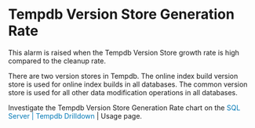 ﻿<?xml version="1.0" encoding="utf-8"?>
<html xmlns:MadCap="http://www.madcapsoftware.com/Schemas/MadCap.xsd" MadCap:lastBlockDepth="4" MadCap:lastHeight="188" MadCap:lastWidth="918">
    <head><title></title>
    </head>
    <body>
        <h1>Tempdb Version Store Generation Rate</h1>
        <p>This alarm is raised when the Tempdb Version Store growth rate is high compared to the cleanup rate.</p>
        <p>There are two version stores in Tempdb. The online index build version store is used for online index builds in all databases. The common version store is used for all other data modification operations in all databases.</p>
        <MadCap:snippetBlock src="../Resources/Snippets/SoSSE/Alarm_Title_Raised.flsnp" />
        <p>Investigate the Tempdb Version Store Generation Rate chart on the <MadCap:xref href="../Drilldowns/drilldown_sqlserver_tempdb.htm"><span style="color: #0078b6;" class="mcFormatColor">SQL Server | Tempdb Drilldown</span></MadCap:xref> | Usage page.</p>
    </body>
</html>